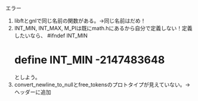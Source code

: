 エラー
1. libftとgnlで同じ名前の関数がある。→同じ名前はだめ！
2. INT_MIN, INT_MAX, M_PIは既にmath.hにあるから自分で定義しない！定義したいなら、
	#ifndef INT_MIN
	# define INT_MIN	-2147483648
   としよう。
3. convert_newline_to_nullとfree_tokensのプロトタイプが見えていない。→ヘッダーに追加